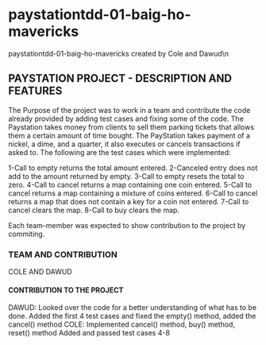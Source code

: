# paystationtdd-01-baig-ho-mavericks
paystationtdd-01-baig-ho-mavericks created by Cole and Dawud\n

## PAYSTATION PROJECT - DESCRIPTION AND FEATURES

The Purpose of the project was to work in a team and contribute the code already provided by adding test cases and fixing some of the code. The Paystation takes money from clients to sell them parking tickets that allows them a certain amount of time bought. The PayStation takes payment of a nickel, a dime, and a quarter, it also executes or cancels transactions if asked to.
The following are the test cases which were implemented:
  
  1-Call to empty returns the total amount entered. 
	2-Canceled entry does not add to the amount returned by empty. 
	3-Call to empty resets the total to zero. 
	4-Call to cancel returns a map containing one coin entered. 
	5-Call to cancel returns a map containing a mixture of coins entered.
	6-Call to cancel returns a map that does not contain a key for a coin not entered. 
	7-Call to cancel clears the map. 
	8-Call to buy clears the map.
  
Each team-member was expected to show contribution to the project by commiting.

### TEAM AND CONTRIBUTION

COLE AND DAWUD

#### CONTRIBUTION TO THE PROJECT

DAWUD:  Looked over the code for a better understanding of what has to be done. Added the first 4 test cases
        and fixed the empty() method, added the cancel() method 
COLE:   Implemented cancel() method, buy() method, reset() method
	Added and passed test cases 4-8


